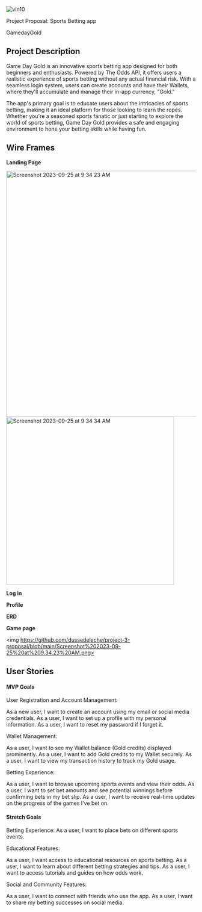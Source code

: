 ![vin10](https://github.com/dussedeleche/project-3-proposal/assets/140461184/a36531b0-9792-4dde-958b-f4c47b47162a)

Project Proposal: Sports Betting app

GamedayGold

## Project Description 
Game Day Gold is an innovative sports betting app designed for both beginners and enthusiasts. Powered by The Odds API, it offers users a realistic experience of sports betting without any actual financial risk. With a seamless login system, users can create accounts and have their Wallets, where they'll accumulate and manage their in-app currency, "Gold." 

The app's primary goal is to educate users about the intricacies of sports betting, making it an ideal platform for those looking to learn the ropes. Whether you're a seasoned sports fanatic or just starting to explore the world of sports betting, Game Day Gold provides a safe and engaging environment to hone your betting skills while having fun.



## Wire Frames
**Landing Page**

<img width="654" alt="Screenshot 2023-09-25 at 9 34 23 AM" src="https://github.com/dussedeleche/project-3-proposal/assets/140461184/d23eb304-fae3-41e2-a206-5b6fdb906757">



<img width="446" alt="Screenshot 2023-09-25 at 9 34 34 AM" src="https://github.com/dussedeleche/project-3-proposal/assets/140461184/92747440-992a-4b2b-ac39-d357fad07efd">

**Log in**



**Profile**


**ERD**



**Game page**

<img https://github.com/dussedeleche/project-3-proposal/blob/main/Screenshot%202023-09-25%20at%209.34.23%20AM.png>

## User Stories

#### MVP Goals

User Registration and Account Management:

As a new user, I want to create an account using my email or social media credentials.
As a user, I want to set up a profile with my personal information.
As a user, I want to reset my password if I forget it.

Wallet Management:

As a user, I want to see my Wallet balance (Gold credits) displayed prominently.
As a user, I want to add Gold credits to my Wallet securely.
As a user, I want to view my transaction history to track my Gold usage.

Betting Experience:

As a user, I want to browse upcoming sports events and view their odds.
As a user, I want to set bet amounts and see potential winnings before confirming bets in my bet slip.
As a user, I want to receive real-time updates on the progress of the games I've bet on.


#### Stretch Goals

Betting Experience:
As a user, I want to place bets on different sports events.

Educational Features:

As a user, I want access to educational resources on sports betting.
As a user, I want to learn about different betting strategies and tips.
As a user, I want to access tutorials and guides on how odds work.

Social and Community Features:

As a user, I want to connect with friends who use the app.
As a user, I want to share my betting successes on social media.

